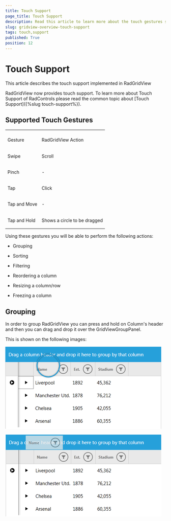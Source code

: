 ```yaml
---
title: Touch Support
page_title: Touch Support
description: Read this article to learn more about the touch gestures supported by RadGridView - Telerik's {{ site.framework_name }} DataGrid. 
slug: gridview-overview-touch-support
tags: touch,support
published: True
position: 12
---
```


# Touch Support


This article describes the touch support implemented in RadGridView

RadGridView now provides touch support. To learn more about Touch Support of RadControls please read the common topic about [Touch Support]({%slug touch-support%}).
      

## Supported Touch Gestures
<table><th><tr><td>

Gesture</td><td>

RadGridView Action</td></tr></th><tr><td>

Swipe</td><td>

Scroll</td></tr><tr><td>

Pinch</td><td>

-</td></tr><tr><td>

Tap</td><td>

Click</td></tr><tr><td>

Tap and Move</td><td>

-</td></tr><tr><td>

Tap and Hold</td><td>

Shows a circle to be dragged</td></tr></table>

Using these gestures you will be able to perform the following actions:

* Grouping

* Sorting 

* Filtering 

* Reordering a column

* Resizing a column/row

* Freezing a column

## Grouping

In order to group RadGridView you can press and hold on Column's header and then you can drag and drop it over the GridViewGroupPanel.

This is shown on the following images:

![gridview-overview-touch-support 05](images/gridview-overview-touch-support_05.png)

![gridview-overview-touch-support 06](images/gridview-overview-touch-support_06.png)
